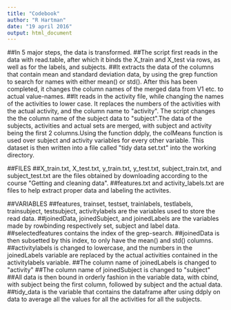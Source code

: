 ```yaml
---
title: "Codebook"
author: "R Hartman"
date: "19 april 2016"
output: html_document
---
```

##In 5 major steps, the data is transformed.
##The script first reads in the data with read.table, after which it binds the X_train and X_test via rows, as well as for the labels, and subjects. 
##It extracts the data of the columns that contain mean and standard deviation data, by using the grep function to search for names with either mean() or std(). After this has been completed, it changes the column names of the merged data from V1 etc. to actual value-names.
##It reads in the activity file, while changing the names of the activities to lower case. It replaces the numbers of the activities with the actual activity, and the column name to "activity". The script changes the the column name of the subject data to "subject".The data of the subjects, activities and actual sets are merged, with subject and activity being the first 2 columns.Using the function ddply, the colMeans function is used over subject and activity variables for every other variable. This dataset is then written into a file called "tidy data set.txt" into the working directory. 

##FILES
##X_train.txt, X_test.txt, y_train.txt, y_test.txt, subject_train.txt, and subject_test.txt are the files obtained by downloading according to the course "Getting and cleaning data". 
##features.txt and activity_labels.txt are files to help extract proper data and labeling the activites.

##VARIABLES
##features, trainset, testset, trainlabels, testlabels, trainsubject, testsubject, activitylabels are the variables used to store the read data.
##joinedData, joinedSubject, and joinedLabels are the variables made by rowbinding respectively set, subject and label data.
##selectedfeatures contains the index of the grep-search.
##joinedData is then subsetted by this index, to only have the mean() and std() columns.
##activitylabels is changed to lowercase, and the numbers in the joinedLabels variable are replaced by the actual activities contained in the activitylabels variable.
##The column name of joinedLabels is changed to "activity"
##The column name of joinedSubject is changed to "subject"
##All data is then bound in orderly fashion in the variable data, with cbind, with subject being the first column, followed by subject and the actual data. 
##tidy_data is the variable that contains the dataframe after using ddply on data to average all the values for all the activities for all the subjects. 